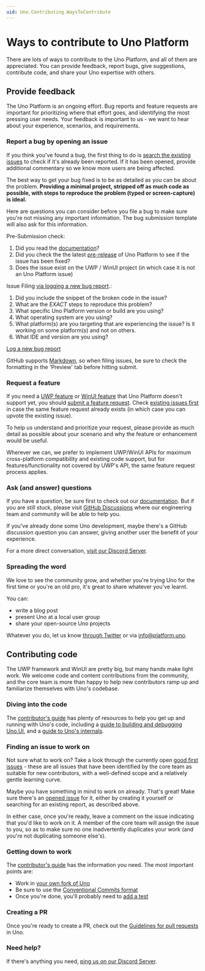 ```yaml
---
uid: Uno.Contributing.WaysToContribute
---
```


# Ways to contribute to Uno Platform

There are lots of ways to contribute to the Uno Platform, and all of them are appreciated. You can provide feedback, report bugs, give suggestions, contribute code, and share your Uno expertise with others.

## Provide feedback

The Uno Platform is an ongoing effort. Bug reports and feature requests are important for prioritizing where that effort goes, and identifying the most pressing user needs. Your feedback is important to us - we want to hear about your experience, scenarios, and requirements.

### Report a bug by opening an issue

If you think you've found a bug, the first thing to do is [search the existing issues](https://github.com/unoplatform/Uno/issues?q=is%3Aissue+is%3Aopen+label%3Akind%2Fbug) to check if it's already been reported. If it has been opened, provide additional commentary so we know more users are being affected.

The best way to get your bug fixed is to be as detailed as you can be about the problem.
**Providing a minimal project, stripped off as much code as possible, with steps to reproduce the problem (typed or screen-capture) is ideal.**

Here are questions you can consider before you file a bug to make sure you're not missing any important information. The bug submission template will also ask for this information.

Pre-Submission check:

1. Did you read the [documentation](https://platform.uno/docs/articles/intro.html)?
2. Did you check the the latest [pre-release](https://www.nuget.org/packages/Uno.UI/absoluteLatest) of Uno Platform to see if the issue has been fixed?
3. Does the issue exist on the UWP / WinUI project (in which case it is not an Uno Platform issue)

Issue Filing [via logging a new bug report](https://github.com/unoplatform/uno/issues/new?labels=kind%2Fbug%2C+triage%2Funtriaged&template=bug-report.md).:

1. Did you include the snippet of the broken code in the issue?
2. What are the *EXACT* steps to reproduce this problem?
3. What specific Uno Platform version or build are you using?
4. What operating system are you using?
5. What platform(s) are you targeting that are experiencing the issue? Is it working on some platform(s) and not on others.
6. What IDE and version are you using?

[Log a new bug report](https://github.com/unoplatform/uno/issues/new?labels=kind%2Fbug%2C+triage%2Funtriaged&template=bug-report.md)

GitHub supports [Markdown](https://help.github.com/articles/github-flavored-markdown/), so when filing issues, be sure to check the formatting in the 'Preview' tab before hitting submit.

### Request a feature

If you need a [UWP feature](https://learn.microsoft.com/uwp/api/) or [WinUI feature](https://learn.microsoft.com/uwp/api/microsoft.ui.xaml.controls) that Uno Platform doesn't support yet, you should [submit a feature request](https://github.com/unoplatform/uno/issues/new?labels=kind%2Fenhancement%2C+triage%2Funtriaged&template=enhancement.md). Check [existing issues first](https://github.com/unoplatform/uno/issues?q=is%3Aissue+is%3Aopen+label%3Akind%2Fenhancement) in case the same feature request already exists (in which case you can upvote the existing issue).

To help us understand and prioritize your request, please provide as much detail as possible about your scenario and why the feature or enhancement would be useful.

Wherever we can, we prefer to implement UWP/WinUI APIs for maximum cross-platform compatibility and existing code support, but for features/functionality not covered by UWP's API, the same feature request process applies.

### Ask (and answer) questions

If you have a question, be sure first to check out our [documentation](https://platform.uno/docs/articles/intro.html). But if you are still stuck, please visit [GitHub Discussions](https://github.com/unoplatform/uno/discussions) where our engineering team and community will be able to help you.

If you've already done some Uno development, maybe there's a GitHub discussion question you can answer, giving another user the benefit of your experience.

For a more direct conversation, [visit our Discord Server](https://platform.uno/discord).

### Spreading the word

We love to see the community grow, and whether you're trying Uno for the first time or you're an old pro, it's great to share whatever you've learnt.

You can:

- write a blog post
- present Uno at a local user group
- share your open-source Uno projects

Whatever you do, let us know [through Twitter](https://twitter.com/unoplatform) or via info@platform.uno.

## Contributing code

The UWP framework and WinUI are pretty big, but many hands make light work. We welcome code and content contributions from the community, and the core team is more than happy to help new contributors ramp up and familiarize themselves with Uno's codebase.

### Diving into the code

The [contributor's guide](contributing-intro.md) has plenty of resources to help you get up and running with Uno's code, including a [guide to building and debugging Uno.UI](debugging-uno-ui.md), and a [guide to Uno's internals](uno-internals-overview.md).

### Finding an issue to work on

Not sure what to work on? Take a look through the currently open [good first issues](https://github.com/unoplatform/Uno/issues?q=is%3Aissue+is%3Aopen+label%3A%22good+first+issue%22) - these are all issues that have been identified by the core team as suitable for new contributors, with a well-defined scope and a relatively gentle learning curve.

Maybe you have something in mind to work on already. That's great! Make sure there's an [opened issue](https://github.com/unoplatform/Uno/issues) for it, either by creating it yourself or searching for an existing report, as described above.

In either case, once you're ready, leave a comment on the issue indicating that you'd like to work on it. A member of the core team will assign the issue to you, so as to make sure no one inadvertently duplicates your work (and you're not duplicating someone else's).

### Getting down to work

The [contributor's guide](contributing-intro.md) has the information you need. The most important points are:

- Work in [your own fork of Uno](https://help.github.com/en/github/getting-started-with-github/fork-a-repo)
- Be sure to use the [Conventional Commits format](git-conventional-commits.md)
- Once you're done, you'll probably need to [add a test](../contributing/guidelines/creating-tests.md)

### Creating a PR

Once you're ready to create a PR, check out the [Guidelines for pull requests](../contributing/guidelines/pull-requests.md) in Uno.

### Need help?

If there's anything you need, [ping us on our Discord Server](https://platform.uno/discord).
